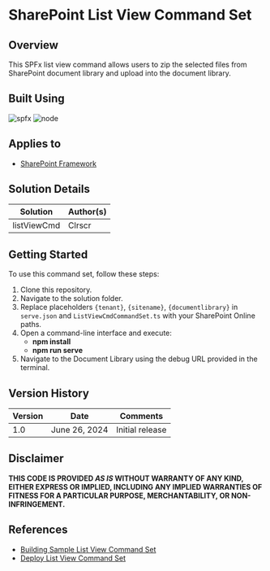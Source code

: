 # SharePoint List View Command Set

## Overview

This SPFx list view command allows users to zip the selected files from SharePoint document library and upload into the document library.

## Built Using

![spfx](https://img.shields.io/badge/version-1.18.2-green.svg)
![node](https://img.shields.io/badge/node-v18.19.0-green.svg)

## Applies to

- [SharePoint Framework](https://aka.ms/spfx)

## Solution Details

| Solution    | Author(s) |
| ----------- | --------- |
| listViewCmd | Clrscr    |

## Getting Started

To use this command set, follow these steps:

1. Clone this repository.
2. Navigate to the solution folder.
3. Replace placeholders `{tenant}`, `{sitename}`, `{documentlibrary}` in `serve.json` and `ListViewCmdCommandSet.ts` with your SharePoint Online paths.
4. Open a command-line interface and execute:
   - **npm install**
   - **npm run serve**
5. Navigate to the Document Library using the debug URL provided in the terminal.

## Version History

| Version | Date          | Comments        |
| ------- | ------------- | --------------- |
| 1.0     | June 26, 2024 | Initial release |

## Disclaimer

**THIS CODE IS PROVIDED _AS IS_ WITHOUT WARRANTY OF ANY KIND, EITHER EXPRESS OR IMPLIED, INCLUDING ANY IMPLIED WARRANTIES OF FITNESS FOR A PARTICULAR PURPOSE, MERCHANTABILITY, OR NON-INFRINGEMENT.**

## References

- [Building Sample List View Command Set](https://learn.microsoft.com/en-us/sharepoint/dev/spfx/extensions/get-started/building-simple-cmdset-with-dialog-api)
- [Deploy List View Command Set](https://www.c-sharpcorner.com/article/sharepoint-framework-spfx-extension-add-list-view-command-set-to-list-docu3/)
